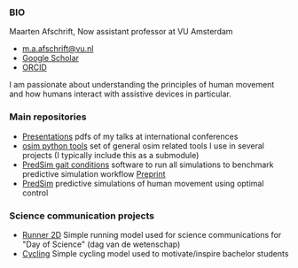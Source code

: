 <!--
**MaartenAfschrift/MaartenAfschrift** is a ✨ _special_ ✨ repository because its `README.md` (this file) appears on your GitHub profile.

Here are some ideas to get you started:

- 🔭 I’m currently working on ...
- 🌱 I’m currently learning ...
- 👯 I’m looking to collaborate on ...
- 🤔 I’m looking for help with ...
- 💬 Ask me about ...
- 📫 How to reach me: ...
- 😄 Pronouns: ...
- ⚡ Fun fact: ...
-->

### BIO

Maarten Afschrift, Now assistant professor at VU Amsterdam

- m.a.afschrift@vu.nl
- [Google Scholar](https://scholar.google.com/citations?user=FtnuwWQAAAAJ&hl=en)
- [ORCID](https://orcid.org/0000-0002-9120-7925)

I am passionate about understanding the principles of human movement and how humans interact with assistive devices in particular. 

### Main repositories

- [Presentations](https://github.com/MaartenAfschrift/Presentations) pdfs of my talks at international conferences
- [osim python tools](https://github.com/MaartenAfschrift/osim_python_tools) set of general osim related tools I use in several projects (I typically include this as a submodule)
- [PredSim gait conditions](https://github.com/MaartenAfschrift/PredSim_gait_conditions) software to run all simulations to benchmark predictive simulation workflow [Preprint](https://doi.org/10.1101/2024.12.12.628124)
- [PredSim](https://github.com/KULeuvenNeuromechanics/PredSim) predictive simulations of human movement using optimal control

### Science communication projects

- [Runner 2D](https://github.com/MaartenAfschrift/Runner2D) Simple running model used for science communications for "Day of Science" (dag van de wetenschap)  
- [Cycling](https://github.com/MaartenAfschrift/GUI_Cycling) Simple cycling model used to motivate/inspire bachelor students
